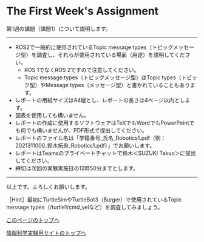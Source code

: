 # The First Week's Assignment

第1週の課題（課題1）について説明します。

___

- ROS2で一般的に使用されているTopic message types（トピックメッセージ型）を調査し、それらが使用されている場面（用途）を説明してください。
    - ROS 1でなくROS 2ですので注意してください。
    - Topic message types（トピックメッセージ型）はTopic types（トピック型）やMessage types（メッセージ型）と書かれていることもあります。
- レポートの用紙サイズはA4縦とし、レポートの長さは4ページ以内とします。
- 図表を使用しても構いません。
- レポートの作成に使用するソフトウェアはTeXでもWordでもPowerPointでも何でも構いませんが、PDF形式で提出してください。
- レポートのファイル名は「学籍番号_氏名_Robotics1.pdf（例：2021311000_鈴木拓央_Robotics1.pdf）」でお願いします。
- レポートはTeamsのプライベートチャットで鈴木＜SUZUKI Takuo＞に提出してください。
- 締切は次回の実験実施日の12時50分までとします。

___

以上です。よろしくお願いします。

［Hint］最初にTurtleSimやTurtleBot3（Burger）で使用されているTopic message types（/turtle1/cmd_velなど）を調査してみましょう。

[このページのトップへ](#)

[情報科学実験用サイトのトップへ](https://stl-apu.github.io/laboratory_experiments/)